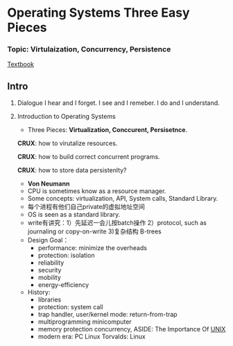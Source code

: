 # Operating Systems Three Easy Pieces

### Topic: Virtulaization, Concurrency, Persistence
[Textbook](http://pages.cs.wisc.edu/~remzi/OSTEP/)
## Intro
1. Dialogue
   I hear and I forget. I see and I remeber. I do and I understand.

2. Introduction to Operating Systems
    - Three Pieces: **Virtualization, Conccurent, Persisetnce**.
   
   **CRUX**: how to virutalize resources.
   
   **CRUX**: how to build correct concurrent programs.
   
   **CRUX**: how to store data persistenlty?
   
    - **Von Neumann**
    - CPU is sometimes know as a resource manager.
    - Some concepts: virtualization, API, System calls, Standard Library.
    - 每个进程有他们自己private的虚拟地址空间
    - OS is seen as a standard library.
    - write有讲究：1）先延迟一会儿按batch操作 2）protocol, such as  journaling or copy-on-write 3)复杂结构 B-trees
    - Design Goal：
      - performance: minimize the overheads
      - protection: isolation
      - reliability
      - security
      - mobility
      - energy-efficiency
    - History:
      - libraries
      - protection: system call 
      - trap handler, user/kernel mode: return-from-trap
      - multiprogramming minicomputer
      - memory protection concurrency, ASIDE: The Importance Of [UNIX](https://www.youtube.com/watch?v=tc4ROCJYbm0)
      - modern era: PC Linux Torvalds: Linux

